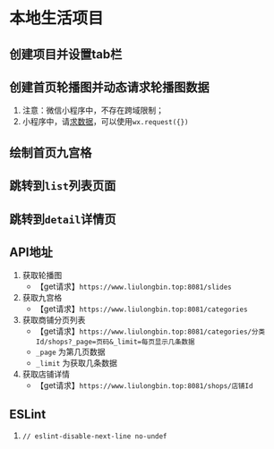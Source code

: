 # 本地生活项目



## 创建项目并设置tab栏



## 创建首页轮播图并动态请求轮播图数据

1. 注意：微信小程序中，不存在跨域限制；
2. 小程序中，请[求数据](https://mp.weixin.qq.com/debug/wxadoc/dev/api/network-request.html)，可以使用`wx.request({})`



## 绘制首页九宫格



## 跳转到`list`列表页面



## 跳转到`detail`详情页



## API地址

1. 获取轮播图
   - 【get请求】`https://www.liulongbin.top:8081/slides`
2. 获取九宫格
   - 【get请求】`https://www.liulongbin.top:8081/categories`
3. 获取商铺分页列表
   - 【get请求】`https://www.liulongbin.top:8081/categories/分类Id/shops?_page=页码&_limit=每页显示几条数据`
   - `_page` 为第几页数据
   - `_limit` 为获取几条数据
4. 获取店铺详情
   - 【get请求】`https://www.liulongbin.top:8081/shops/店铺Id`



## ESLint

1. `// eslint-disable-next-line no-undef `